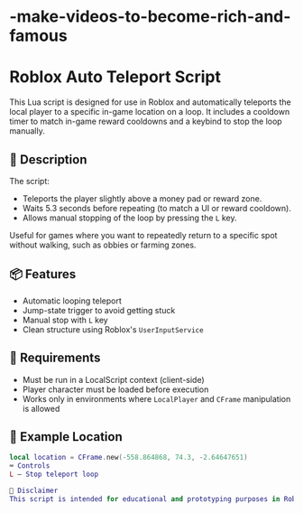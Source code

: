 # -make-videos-to-become-rich-and-famous
# Roblox Auto Teleport Script

This Lua script is designed for use in Roblox and automatically teleports the local player to a specific in-game location on a loop. It includes a cooldown timer to match in-game reward cooldowns and a keybind to stop the loop manually.

## 📜 Description

The script:

- Teleports the player slightly above a money pad or reward zone.
- Waits 5.3 seconds before repeating (to match a UI or reward cooldown).
- Allows manual stopping of the loop by pressing the `L` key.

Useful for games where you want to repeatedly return to a specific spot without walking, such as obbies or farming zones.

## 📦 Features

- Automatic looping teleport
- Jump-state trigger to avoid getting stuck
- Manual stop with `L` key
- Clean structure using Roblox's `UserInputService`

## 🧠 Requirements

- Must be run in a LocalScript context (client-side)
- Player character must be loaded before execution
- Works only in environments where `LocalPlayer` and `CFrame` manipulation is allowed

## 🧪 Example Location

```lua
local location = CFrame.new(-558.864868, 74.3, -2.64647651)
⌨️ Controls
L — Stop teleport loop

📝 Disclaimer
This script is intended for educational and prototyping purposes in Roblox Studio or games that allow client scripting. Use responsibly and respect game rules and terms of service.
